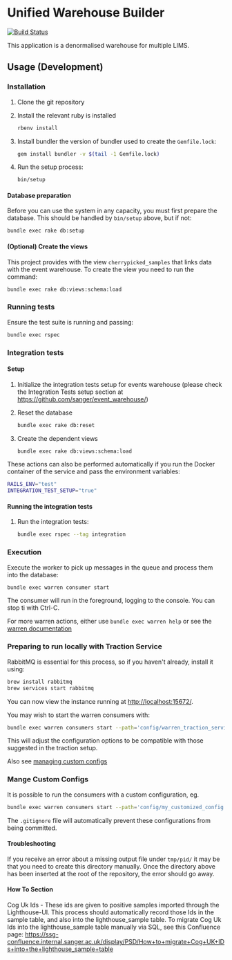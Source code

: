 # Unified Warehouse Builder

[![Build Status](https://travis-ci.org/sanger/unified_warehouse.svg?branch=develop)](https://travis-ci.org/sanger/unified_warehouse)

This application is a denormalised warehouse for multiple LIMS.

## Usage (Development)

### Installation

1. Clone the git repository
2. Install the relevant ruby is installed

   ```bash Example using rbenv
   rbenv install
   ```

3. Install bundler the version of bundler used to create the `Gemfile.lock`:

   ```bash
   gem install bundler -v $(tail -1 Gemfile.lock)
   ```

4. Run the setup process:

   ```bash
   bin/setup
   ```

#### Database preparation

Before you can use the system in any capacity, you must first prepare the database.
This should be handled by `bin/setup` above, but if not:

```bash
bundle exec rake db:setup
```

#### (Optional) Create the views

This project provides with the view `cherrypicked_samples` that links data with
the event warehouse. To create the view you need to run the command:

```bash
bundle exec rake db:views:schema:load
```

### Running tests

Ensure the test suite is running and passing:

```bash
bundle exec rspec
```

### Integration tests

#### Setup

1. Initialize the integration tests setup for events warehouse (please check the
   Integration Tests setup section at <https://github.com/sanger/event_warehouse/>)

2. Reset the database

   ```bash
   bundle exec rake db:reset
   ```

3. Create the dependent views

   ```bash
   bundle exec rake db:views:schema:load
   ```

These actions can also be performed automatically if you run the Docker container of the service
and pass the environment variables:

```bash
RAILS_ENV="test"
INTEGRATION_TEST_SETUP="true"
```

#### Running the integration tests

1. Run the integration tests:

   ```bash
   bundle exec rspec --tag integration
   ```

### Execution

Execute the worker to pick up messages in the queue and process them into the
database:

```bash
bundle exec warren consumer start
```

The consumer will run in the foreground, logging to the console. You can stop ti with Ctrl-C.

For more warren actions, either use `bundle exec warren help` or see the
[warren documentation](https://rubydoc.info/gems/sanger_warren)

### Preparing to run locally with Traction Service

RabbitMQ is essential for this process, so if you haven't already, install it using:

```bash
brew install rabbitmq
brew services start rabbitmq
```

You can now view the instance running at [http://localhost:15672/](http://localhost:15672/).

You may wish to start the warren consumers with:

```bash
bundle exec warren consumers start --path='config/warren_traction_service_dev.yml'
```

This will adjust the configuration options to be compatible with those suggested in the traction setup.

Also see [managing custom configs](#manage-custom-configs)

### Mange Custom Configs

It is possible to run the consumers with a custom configuration, eg.

```bash
bundle exec warren consumers start --path='config/my_customized_config.local.yml'
```

The `.gitignore` file will automatically prevent these configurations from being committed.
#### Troubleshooting

If you receive an error about a missing output file under `tmp/pid/` it may be that you need to create this directory manually.
Once the directory above has been inserted at the root of the repository, the error should go away.

#### How To Section

Cog Uk Ids - These ids are given to positive samples imported through the Lighthouse-UI. This process should automatically record those Ids in the sample table, and also into the lighthouse_sample table.
To migrate Cog Uk Ids into the lighthouse_sample table manually via SQL, see this Confluence page:
https://ssg-confluence.internal.sanger.ac.uk/display/PSD/How+to+migrate+Cog+UK+IDs+into+the+lighthouse_sample+table
